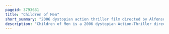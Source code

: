 ```yaml
---
pageid: 3793631
title: "Children of Men"
short_summary: "2006 dystopian action thriller film directed by Alfonso Cuarón"
description: "Children of Men is a 2006 dystopian Action-Thriller directed by Alfonso Cuarn and Co-Written by. The Script was based on P. D. James' 1992 novel the Children of Men, was credited to five Writers, with Clive Owen making uncredited Contributions. The Film is set in 2027 when two Decades of human Infertility have left Society on the Brink of Collapse. Asylum Seekers seek Sanctuary in the Uk where they are subjected to Detention and Refoulement by the Government. Owen plays a civil Servant Theo Faron who tries to help refugee kee escape the Chaos. Children of Men also stars Julianne Moore, Chiwetel Ejiofor, Pam Ferris, Charlie Hunnam, and Michael Caine."
---
```

